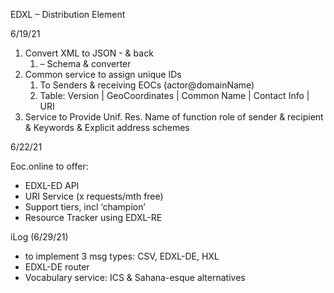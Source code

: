 EDXL – Distribution Element

6/19/21

1.  Convert XML to JSON - & back
    1.  – Schema & converter
2.  Common service to assign unique IDs
    1.  To Senders & receiving EOCs (actor@domainName)
    2.  Table: Version \| GeoCoordinates \| Common Name \| Contact Info \| URI
3.  Service to Provide Unif. Res. Name of function role of sender & recipient & Keywords & Explicit address schemes

6/22/21

Eoc.online to offer:

-   EDXL-ED API
-   URI Service (x requests/mth free)
-   Support tiers, incl ‘champion’
-   Resource Tracker using EDXL-RE

iLog (6/29/21)

-   to implement 3 msg types: CSV, EDXL-DE, HXL
-   EDXL-DE router
-   Vocabulary service: ICS & Sahana-esque alternatives
